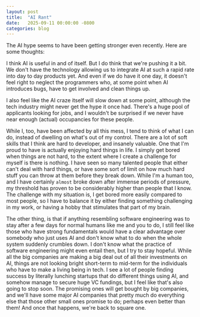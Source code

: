 ```yaml
---
layout: post
title:  "AI Rant"
date:   2025-09-11 00:00:00 -0800
categories: blog
---
```

The AI hype seems to have been getting stronger even recently. Here are some thoughts:

I think AI is useful in and of itself. But I do think that we're pushing it a bit. We don't have the technology allowing us to integrate AI at such a rapid rate into day to day products yet. And even if we do have it one day, it doesn't feel right to neglect the programmers who, at some point when AI introduces bugs, have to get involved and clean things up.

I also feel like the AI craze itself will slow down at some point, although the tech industry might never get the hype it once had. There's a huge pool of applicants looking for jobs, and I wouldn't be surprised if we never have near enough (actual) occupancies for these people.

While I, too, have been affected by all this mess, I tend to think of what I can do, instead of dwelling on what's out of my control. There are a lot of soft skills that I think are hard to developer, and insanely valuable. One that I'm proud to have is actually enjoying hard things in life. I simply get bored when things are not hard, to the extent where I create a challenge for myself is there is nothing. I have seen so many talented people that either can't deal with hard things, or have some sort of limit on how much hard stuff you can throw at them before they break down. While I'm a human too, and I have certainly `almost` broke down after immense periods of pressure, my threshold has proven to be considerably higher than people that I know. The challenge with my situation is, I get bored more easily compared to most people, so I have to balance it by either finding something challenging in my work, or having a hobby that stimulates that part of my brain.

The other thing, is that if anything resembling software engineering was to stay after a few days for normal humans like me and you to do, I still feel like those who have strong fundamentals would have a clear advantage over somebody who just uses AI and don't know what to do when the whole system suddenly crumbles down. I don't know what the practice of software engineering might even entail then, but I try to stay hopeful. While all the big companies are making a big deal out of all their investments on AI, things are not looking bright short-term to mid-term for the individuals who have to make a living being in tech. I see a lot of people finding success by literally lunching startups that do different things using AI, and somehow manage to secure huge VC fundings, but I feel like that's also going to stop soon. The promising ones will get bought by big companies, and we'll have some major AI companies that pretty much do everything else that those other small ones promise to do; perhaps even better than them! And once that happens, we're back to square one. 
